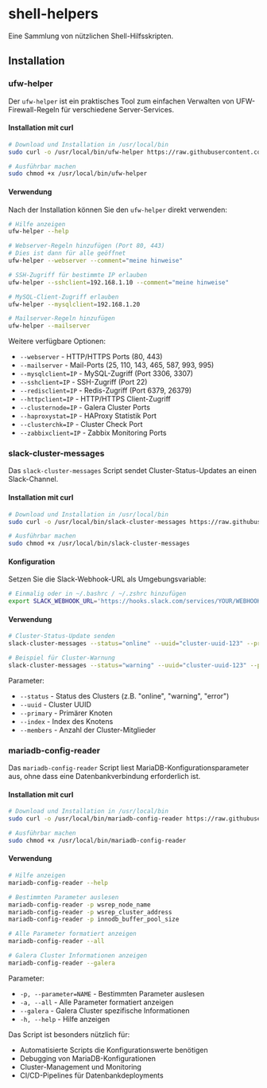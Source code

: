 # shell-helpers

Eine Sammlung von nützlichen Shell-Hilfsskripten.

## Installation

### ufw-helper

Der `ufw-helper` ist ein praktisches Tool zum einfachen Verwalten von UFW-Firewall-Regeln für verschiedene Server-Services.

#### Installation mit curl

```bash
# Download und Installation in /usr/local/bin
sudo curl -o /usr/local/bin/ufw-helper https://raw.githubusercontent.com/tualo/shell-helpers/main/ufw-helper

# Ausführbar machen
sudo chmod +x /usr/local/bin/ufw-helper
```

#### Verwendung

Nach der Installation können Sie den `ufw-helper` direkt verwenden:

```bash
# Hilfe anzeigen
ufw-helper --help

# Webserver-Regeln hinzufügen (Port 80, 443)
# Dies ist dann für alle geöffnet
ufw-helper --webserver --comment="meine hinweise"

# SSH-Zugriff für bestimmte IP erlauben
ufw-helper --sshclient=192.168.1.10 --comment="meine hinweise"

# MySQL-Client-Zugriff erlauben
ufw-helper --mysqlclient=192.168.1.20

# Mailserver-Regeln hinzufügen
ufw-helper --mailserver
```

Weitere verfügbare Optionen:
- `--webserver` - HTTP/HTTPS Ports (80, 443)
- `--mailserver` - Mail-Ports (25, 110, 143, 465, 587, 993, 995)
- `--mysqlclient=IP` - MySQL-Zugriff (Port 3306, 3307)
- `--sshclient=IP` - SSH-Zugriff (Port 22)
- `--redisclient=IP` - Redis-Zugriff (Port 6379, 26379)
- `--httpclient=IP` - HTTP/HTTPS Client-Zugriff
- `--clusternode=IP` - Galera Cluster Ports
- `--haproxystat=IP` - HAProxy Statistik Port
- `--clusterchk=IP` - Cluster Check Port
- `--zabbixclient=IP` - Zabbix Monitoring Ports

### slack-cluster-messages

Das `slack-cluster-messages` Script sendet Cluster-Status-Updates an einen Slack-Channel.

#### Installation mit curl

```bash
# Download und Installation in /usr/local/bin
sudo curl -o /usr/local/bin/slack-cluster-messages https://raw.githubusercontent.com/tualo/shell-helpers/main/slack-cluster-messages

# Ausführbar machen
sudo chmod +x /usr/local/bin/slack-cluster-messages
```

#### Konfiguration

Setzen Sie die Slack-Webhook-URL als Umgebungsvariable:

```bash
# Einmalig oder in ~/.bashrc / ~/.zshrc hinzufügen
export SLACK_WEBHOOK_URL='https://hooks.slack.com/services/YOUR/WEBHOOK/URL'
```

#### Verwendung

```bash
# Cluster-Status-Update senden
slack-cluster-messages --status="online" --uuid="cluster-uuid-123" --primary="node1" --index="1" --members="3"

# Beispiel für Cluster-Warnung
slack-cluster-messages --status="warning" --uuid="cluster-uuid-123" --primary="node2" --index="2" --members="2"
```

Parameter:
- `--status` - Status des Clusters (z.B. "online", "warning", "error")
- `--uuid` - Cluster UUID
- `--primary` - Primärer Knoten
- `--index` - Index des Knotens
- `--members` - Anzahl der Cluster-Mitglieder

### mariadb-config-reader

Das `mariadb-config-reader` Script liest MariaDB-Konfigurationsparameter aus, ohne dass eine Datenbankverbindung erforderlich ist.

#### Installation mit curl

```bash
# Download und Installation in /usr/local/bin
sudo curl -o /usr/local/bin/mariadb-config-reader https://raw.githubusercontent.com/tualo/shell-helpers/main/mariadb-config-reader

# Ausführbar machen
sudo chmod +x /usr/local/bin/mariadb-config-reader
```

#### Verwendung

```bash
# Hilfe anzeigen
mariadb-config-reader --help

# Bestimmten Parameter auslesen
mariadb-config-reader -p wsrep_node_name
mariadb-config-reader -p wsrep_cluster_address
mariadb-config-reader -p innodb_buffer_pool_size

# Alle Parameter formatiert anzeigen
mariadb-config-reader --all

# Galera Cluster Informationen anzeigen
mariadb-config-reader --galera
```

Parameter:
- `-p, --parameter=NAME` - Bestimmten Parameter auslesen
- `-a, --all` - Alle Parameter formatiert anzeigen
- `--galera` - Galera Cluster spezifische Informationen
- `-h, --help` - Hilfe anzeigen

Das Script ist besonders nützlich für:
- Automatisierte Scripts die Konfigurationswerte benötigen
- Debugging von MariaDB-Konfigurationen
- Cluster-Management und Monitoring
- CI/CD-Pipelines für Datenbankdeployments
